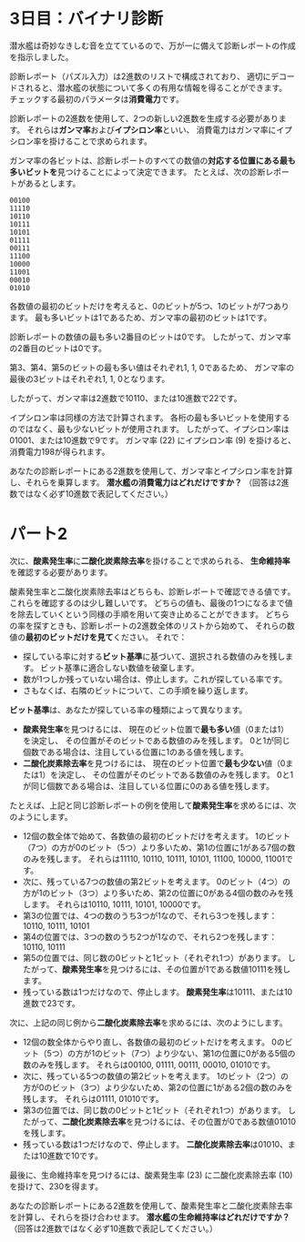 # 3日目：バイナリ診断 #

潜水艦は奇妙なきしむ音を立てているので、万が一に備えて診断レポートの作成を指示しました。

診断レポート（パズル入力）は2進数のリストで構成されており、
適切にデコードされると、潜水艦の状態について多くの有用な情報を得ることができます。
チェックする最初のパラメータは**消費電力**です。

診断レポートの2進数を使用して、2つの新しい2進数を生成する必要があります。
それらは**ガンマ率**および**イプシロン率**といい、
消費電力はガンマ率にイプシロン率を掛けることで求められます。

ガンマ率の各ビットは、診断レポートのすべての数値の**対応する位置にある最も多いビットを**見つけることによって決定できます。
たとえば、次の診断レポートがあるとします。

```
00100
11110
10110
10111
10101
01111
00111
11100
10000
11001
00010
01010
```

各数値の最初のビットだけを考えると、0のビットが5つ、1のビットが7つあります。
最も多いビットは1であるため、ガンマ率の最初のビットは1です。

診断レポートの数値の最も多い2番目のビットは0です。
したがって、ガンマ率の2番目のビットは0です。

第3、第4、第5のビットの最も多い値はそれぞれ1, 1, 0であるため、
ガンマ率の最後の3ビットはそれぞれ1, 1, 0となります。

したがって、ガンマ率は2進数で10110、または10進数で22です。

イプシロン率は同様の方法で計算されます。
各桁の最も多いビットを使用するのではなく、最も少ないビットが使用されます。
したがって、イプシロン率は01001、または10進数で9です。
ガンマ率 (22) にイプシロン率 (9) を掛けると、消費電力198が得られます。

あなたの診断レポートにある2進数を使用して、ガンマ率とイプシロン率を計算し、それらを乗算します。
**潜水艦の消費電力はどれだけですか？**
（回答は2進数ではなく必ず10進数で表記してください。）

# パート2 #

次に、**酸素発生率**に**二酸化炭素除去率**を掛けることで求められる、
**生命維持率**を確認する必要があります。

酸素発生率と二酸化炭素除去率はどちらも、診断レポートで確認できる値です。
これらを確認するのは少し難しいです。
どちらの値も、最後の1つになるまで値を除去していくという同様の手順を用いて突き止めることができます。
どちらの率を探すときも、診断レポートの2進数全体のリストから始めて、
それらの数値の**最初のビットだけを見て**ください。
それで：

- 探している率に対する**ビット基準**に基づいて、選択される数値のみを残します。
ビット基準に適合しない数値を破棄します。
- 数が1つしか残っていない場合は、停止します。これが探している率です。
- さもなくば、右隣のビットについて、この手順を繰り返します。

**ビット基準**は、あなたが探している率の種類によって異なります。

- **酸素発生率**を見つけるには、
現在のビット位置で**最も多い**値（0または1）を決定し、
その位置がそのビットである数値のみを残します。
0と1が同じ個数である場合は、注目している位置に1のある値を残します。
- **二酸化炭素除去率**を見つけるには、
現在のビット位置で**最も少ない**値（0または1）を決定し、
その位置がそのビットである数値のみを残します。
0と1が同じ個数である場合は、注目している位置に0のある値を残します。

たとえば、上記と同じ診断レポートの例を使用して**酸素発生率**を求めるには、次のようにします。

- 12個の数全体で始めて、各数値の最初のビットだけを考えます。
1のビット（7つ）の方が0のビット（5つ）より多いため、第1の位置に1がある7個の数のみを残します。
それらは11110, 10110, 10111, 10101, 11100, 10000, 11001です。
- 次に、残っている7つの数値の第2ビットを考えます。
0のビット（4つ）の方が1のビット（3つ）より多いため、第2の位置に0がある4個の数のみを残します。
それらは10110, 10111, 10101, 10000です。
- 第3の位置では、4つの数のうち3つが1なので、それら3つを残します：10110, 10111, 10101
- 第4の位置では、3つの数のうち2つが1なので、それら2つを残します：10110, 10111
- 第5の位置では、同じ数の0ビットと1ビット（それぞれ1つ）があります。
したがって、**酸素発生率**を見つけるには、その位置が1である数値10111を残します。
- 残っている数は1つだけなので、停止します。
**酸素発生率**は10111、または10進数で23です。

次に、上記の同じ例から**二酸化炭素除去率**を求めるには、次のようにします。

- 12個の数全体からやり直し、各数値の最初のビットだけを考えます。
0のビット（5つ）の方が1のビット（7つ）より少ない、第1の位置に0がある5個の数のみを残します。
それらは00100, 01111, 00111, 00010, 01010です。
- 次に、残っている5つの数値の第2ビットを考えます。
1のビット（2つ）の方が0のビット（3つ）より少ないため、第2の位置に1がある2個の数のみを残します。
それらは01111, 01010です。
- 第3の位置では、同じ数の0ビットと1ビット（それぞれ1つ）があります。
したがって、**二酸化炭素除去率**を見つけるには、その位置が0である数値01010を残します。
- 残っている数は1つだけなので、停止します。
**二酸化炭素除去率**は01010、または10進数で10です。

最後に、生命維持率を見つけるには、酸素発生率 (23) に二酸化炭素除去率 (10) を掛けて、230を得ます。

あなたの診断レポートにある2進数を使用して、酸素発生率と二酸化炭素除去率を計算し、それらを掛け合わせます。
**潜水艦の生命維持率はどれだけですか？**
（回答は2進数ではなく必ず10進数で表記してください。）
